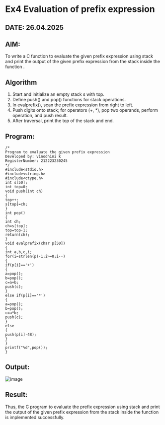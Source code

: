 # Ex4 Evaluation of prefix expression
## DATE: 26.04.2025
## AIM:
To write a C function to evaluate the given prefix expression using stack and print the output of the given prefix expression from the stack inside the function . 

## Algorithm
1. Start and initialize an empty stack s with top.
2. Define push() and pop() functions for stack operations.
3. In evalprefix(), scan the prefix expression from right to left.
4. Push digits onto stack; for operators (+, *), pop two operands, perform operation, and push result.
5. After traversal, print the top of the stack and end.

## Program:
```
/*
Program to evaluate the given prefix expression
Developed by: vinodhini k
RegisterNumber: 212223230245
*/
#include<stdio.h>
#include<string.h>
#include<ctype.h>
int s[50];
int top=0;
void push(int ch)
{
top++;
s[top]=ch;
}
int pop()
{
int ch;
ch=s[top];
top=top-1;
return(ch);
}
void evalprefix(char p[50])
{
int a,b,c,i;
for(i=strlen(p)-1;i>=0;i--)
{
if(p[i]=='+')
{
a=pop();
b=pop();
c=a+b;
push(c);
}
else if(p[i]=='*')
{
a=pop();
b=pop();
c=a*b;
push(c);
}
else
{
push(p[i]-48);
}
}
printf("%d",pop());
}

```

## Output:

![image](https://github.com/user-attachments/assets/821892cf-19ff-4d99-8493-cd623238d729)


## Result:
Thus, the C program to evaluate the prefix expression using stack and print the output of the given prefix expression from the stack inside the function is implemented successfully.
